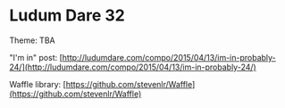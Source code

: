 Ludum Dare 32
====================

Theme: TBA

"I'm in" post: [http://ludumdare.com/compo/2015/04/13/im-in-probably-24/](http://ludumdare.com/compo/2015/04/13/im-in-probably-24/)

Waffle library: [https://github.com/stevenlr/Waffle](https://github.com/stevenlr/Waffle)
